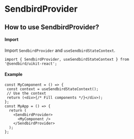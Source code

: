 # SendbirdProvider

## How to use SendbirdProvider?

#### Import
Import `SendbirdProvider` and `useSendbirdStateContext`.
```tsx
import { SendbirdProvider, useSendbirdStateContext } from '@sendbird/uikit-react';
```

#### Example
```tsx
const MyComponent = () => {
 const context = useSendbirdStateContext();
 // Use the context
 return (<div>{/* Fill components */}</div>);
};
const MyApp = () => {
  return (
    <SendbirdProvider>
      <MyComponent />
    </SendbirdProvider>
  );
};
```
